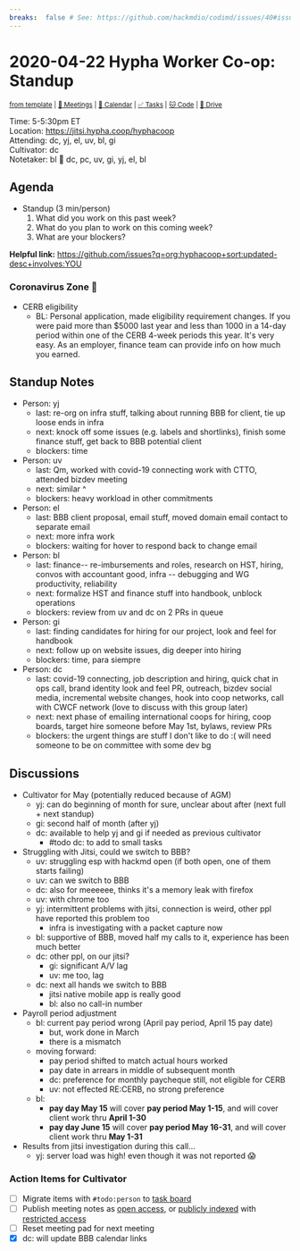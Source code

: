 ```yaml
---
breaks:  false # See: https://github.com/hackmdio/codimd/issues/40#issuecomment-172927690
---
```

# 2020-04-22 Hypha Worker Co-op: Standup

<sup>[from template][template] | [:notebook: Meetings][meetings] | [:date: Calendar][calendar] | [:white_check_mark: Tasks][tasks] | [:cat: Code][gh] | [:open_file_folder: Drive][drive]</sup>

Time:       5-5:30pm ET  
Location:   https://jitsi.hypha.coop/hyphacoop  
Attending:  dc, yj, el, uv, bl, gi  
Cultivator: dc  
Notetaker:  bl :raising_hand: dc, pc, uv, gi, yj, el, bl

## Agenda

- Standup (3 min/person)
  1. What did you work on this past week?
  2. What do you plan to work on this coming week?
  3. What are your blockers?
  
**Helpful link:** https://github.com/issues?q=org:hyphacoop+sort:updated-desc+involves:YOU


### Coronavirus Zone 🦠

- CERB eligibility
    - BL: Personal application, made eligibility requirement changes. If you were paid more than $5000 last year and less than 1000 in a 14-day period within one of the CERB 4-week periods this year. It's very easy. As an employer, finance team can provide info on how much you earned.


## Standup Notes

- Person: yj
	- last: re-org on infra stuff, talking about running BBB for client, tie up loose ends in infra
	- next: knock off some issues (e.g. labels and shortlinks), finish some finance stuff, get back to BBB potential client
	- blockers: time
- Person: uv
	- last: Qm, worked with covid-19 connecting work with CTTO, attended bizdev meeting
	- next: similar ^
	- blockers: heavy workload in other commitments
- Person: el
	- last: BBB client proposal, email stuff, moved domain email contact to separate email
	- next: more infra work
	- blockers: waiting for hover to respond back to change email
- Person: bl
	- last: finance-- re-imbursements and roles, research on HST, hiring, convos with accountant good, infra -- debugging and WG productivity, reliability
	- next: formalize HST and finance stuff into handbook, unblock operations
	- blockers: review from uv and dc on 2 PRs in queue
- Person: gi
	- last: finding candidates for hiring for our project, look and feel for handbook
	- next: follow up on website issues, dig deeper into hiring
	- blockers: time, para siempre
- Person: dc
	- last: covid-19 connecting, job description and hiring, quick chat in ops call, brand identity look and feel PR, outreach, bizdev social media, incremental website changes, hook into coop networks, call with CWCF network (love to discuss with this group later)
	- next: next phase of emailing international coops for hiring, coop boards, target hire someone before May 1st, bylaws, review PRs
	- blockers: the urgent things are stuff I don't like to do :( will need someone to be on committee with some dev bg

## Discussions

- Cultivator for May (potentially reduced because of AGM)
    - yj: can do beginning of month for sure, unclear about after (next full + next standup)
    - gi: second half of month (after yj)
    - dc: available to help yj and gi if needed as previous cultivator
        - #todo dc: to add to small tasks
- Struggling with Jitsi, could we switch to BBB?
    - uv: struggling esp with hackmd open (if both open, one of them starts failing)
    - uv: can we switch to BBB
    - dc: also for meeeeee, thinks it's a memory leak with firefox
    - uv: with chrome too
    - yj: intermittent problems with jitsi, connection is weird, other ppl have reported this problem too
        - infra is investigating with a packet capture now
    - bl: supportive of BBB, moved half my calls to it, experience has been much better
    - dc: other ppl, on our jitsi?
        - gi: significant A/V lag
        - uv: me too, lag
    - dc: next all hands we switch to BBB
        - jitsi native mobile app is really good
        - bl: also no call-in number
- Payroll period adjustment
    - bl: current pay period wrong (April pay period, April 15 pay date)
        - but, work done in March
        - there is a mismatch
    - moving forward:
        - pay period shifted to match actual hours worked
        - pay date in arrears in middle of subsequent month
        - dc: preference for monthly paycheque still, not eligible for CERB
        - uv: not effected RE:CERB, no strong preference
    - bl:
        - **pay day May 15** will cover **pay period May 1-15**, and will cover client work thru **April 1-30**
        - **pay day June 15** will cover **pay period May 16-31**, and will cover client work thru **May 1-31**
- Results from jitsi investigation during this call...
    - yj: server load was high! even though it was not reported :scream: 

### Action Items for Cultivator

- [ ] Migrate items with `#todo:person` to [task board][tasks]
- [ ] Publish meeting notes as [open access][public], or [publicly indexed][index] with [restricted access][private]
- [ ] Reset meeting pad for next meeting
- [x] dc: will update BBB calendar links

<!-- Links: Important -->
[template]: https://link.hypha.coop/standup-template
[meetings]: https://link.hypha.coop/meetings
[calendar]: https://link.hypha.coop/calendar
[tasks]:    https://link.hypha.coop/tasks
[gh]:       https://link.hypha.coop/gh
[drive]:    https://link.hypha.coop/drive

<!-- Links: Archive -->
[public]:   https://github.com/hyphacoop/organizing/new/master?filename=_posts/meeting-notes/2020-MM-DD-standup.md
[index]:    https://github.com/hyphacoop/organizing/new/master?filename=_posts/private/meeting-notes/2020-MM-DD-standup.md&value=Empty%20file%20for%20public%20indexing%20of%20access-restricted%20file.
[private]:  https://github.com/hyphacoop/organizing-private/new/master?filename=meeting-notes/2020-MM-DD-standup.md
